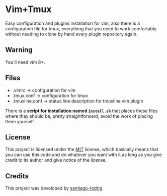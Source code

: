 # Vim+Tmux

Easy configuration and plugins installation for vim, also there is a
configuration file for tmux, everything that you need to work comfortably
without needing to clone by hand every plugin repository again.

## Warning

You'll need vim 8+.

## Files

- .vimrc -> configuration for vim
- .tmux.conf -> configuration for tmux
- .tmuxline.conf -> status line description for tmuxline vim plugin

There is a **script for installation named `install.sh`** that places these files
where they should be, pretty straightforward, avoid the work of placing them
yourself.

## License

This project is licensed under the
[MIT](https://github.com/santiago-rodrig/vim-tmux/blob/LICENSE)
license, which basically means that you can use this code and do whatever you
want with it as long as you give credit to its author and give notice of the
license.

## Credits

This project was developed by
[santiago-rodrig](https://github.com/santiago-rodrig)
